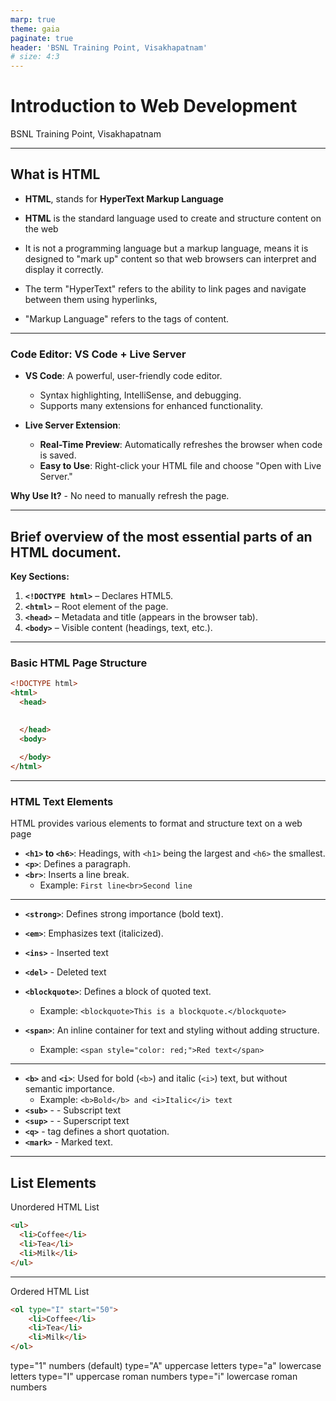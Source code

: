 ```yaml
---
marp: true
theme: gaia
paginate: true
header: 'BSNL Training Point, Visakhapatnam'
# size: 4:3
---
```


# Introduction to Web Development
 BSNL Training Point, Visakhapatnam


---

## What is HTML

- **HTML**,  stands for **HyperText Markup Language**
- **HTML** is the standard language used to create and structure content on the web
 
- It is not a programming language but a markup language, means it is designed to  "mark up" content so that web browsers can interpret and display it correctly.

- The term "HyperText" refers to the ability to link pages and navigate between them using hyperlinks,
-  "Markup Language" refers to the tags  of content.


---
### **Code Editor: VS Code + Live Server**

- **VS Code**: A powerful, user-friendly code editor.
  - Syntax highlighting, IntelliSense, and debugging.
  - Supports many extensions for enhanced functionality.

- **Live Server Extension**:
  - **Real-Time Preview**: Automatically refreshes the browser when code is saved.
  - **Easy to Use**: Right-click your HTML file and choose "Open with Live Server."

**Why Use It?**  - No need to manually refresh the page.



---
## Brief overview of the most essential parts of an HTML document.
**Key Sections:**
1. **`<!DOCTYPE html>`** – Declares HTML5.
2. **`<html>`** – Root element of the page.
3. **`<head>`** – Metadata and title (appears in the browser tab).
4. **`<body>`** – Visible content (headings, text, etc.). 
---
### **Basic HTML Page Structure**
```html
<!DOCTYPE html>
<html>
  <head>
   

  </head>
  <body>
   
  </body>
</html>
```
---

### **HTML Text Elements**

HTML provides various elements to format and structure text on a web page

- **`<h1>` to `<h6>`**: Headings, with `<h1>` being the largest and `<h6>` the smallest.
- **`<p>`**: Defines a paragraph.
- **`<br>`**: Inserts a line break.
  - Example: `First line<br>Second line`

---
- **`<strong>`**: Defines strong importance (bold text).
- **`<em>`**: Emphasizes text (italicized).
- **`<ins>`** - Inserted text
- **`<del>`** - Deleted text


- **`<blockquote>`**: Defines a block of quoted text.
  - Example: `<blockquote>This is a blockquote.</blockquote>`

- **`<span>`**: An inline container for text and styling without adding structure.
  - Example: `<span style="color: red;">Red text</span>`
---
- **`<b>`** and **`<i>`**: Used for bold (`<b>`) and italic (`<i>`) text, but without semantic importance.
  - Example: `<b>Bold</b> and <i>Italic</i> text`
- **`<sub>`** - - Subscript text
- **`<sup>`** - - Superscript text
- **`<q>`** - tag defines a short quotation.
- **`<mark>`** -  Marked text.


---
## List Elements

 Unordered HTML List

```html
<ul>
  <li>Coffee</li>
  <li>Tea</li>
  <li>Milk</li>
</ul>
```
---
Ordered HTML List
```html  
<ol type="I" start="50">
    <li>Coffee</li>
    <li>Tea</li>
    <li>Milk</li>
</ol>
```

type="1"	 numbers (default)
type="A"	uppercase letters
type="a"	lowercase letters
type="I"	uppercase roman numbers
type="i"	lowercase roman numbers

